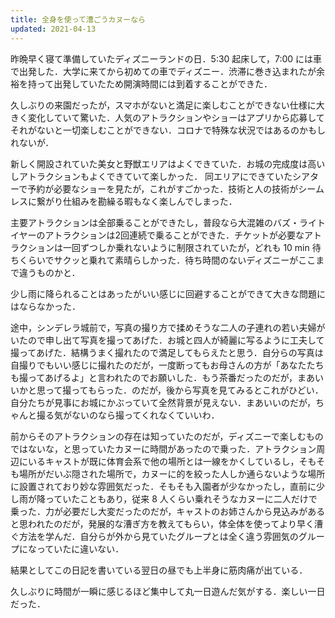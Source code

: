 ```yaml
---
title: 全身を使って漕ごうカヌーなら
updated: 2021-04-13
---
```


昨晩早く寝て準備していたディズニーランドの日．5:30 起床して，7:00 には車で出発した．大学に来てから初めての車でディズニー．渋滞に巻き込まれたが余裕を持って出発していたため開演時間には到着することができた．

久しぶりの来園だったが，スマホがないと満足に楽しむことができない仕様に大きく変化していて驚いた．人気のアトラクションやショーはアプリから応募してそれがないと一切楽しむことができない．コロナで特殊な状況ではあるのかもしれないが．

新しく開設されていた美女と野獣エリアはよくできていた．お城の完成度は高いしアトラクションもよくできていて楽しかった．
同エリアにできていたシアターで予約が必要なショーを見たが，これがすごかった．技術と人の技術がシームレスに繋がり仕組みを勘繰る暇もなく楽しんでしまった．

主要アトラクションは全部乗ることができたし，普段なら大混雑のバズ・ライトイヤーのアトラクションは2回連続で乗ることができた．チケットが必要なアトラクションは一回ずつしか乗れないように制限されていたが，どれも 10 min 待ちくらいでサクッと乗れて素晴らしかった．待ち時間のないディズニーがここまで違うものかと．

少し雨に降られることはあったがいい感じに回避することができて大きな問題にはならなかった．

途中，シンデレラ城前で，写真の撮り方で揉めそうな二人の子連れの若い夫婦がいたので申し出て写真を撮ってあげた．お城と四人が綺麗に写るように工夫して撮ってあげた．結構うまく撮れたので満足してもらえたと思う．自分らの写真は自撮りでもいい感じに撮れたのだが，一度断ってもお母さんの方が「あなたたちも撮ってあげるよ」と言われたのでお願いした．もう茶番だったのだが，まあいいかと思って撮ってもらった．のだが，後から写真を見てみるとこれがひどい．自分たちが見事にお城にかぶっていて全然背景が見えない．まあいいのだが，ちゃんと撮る気がないのなら撮ってくれなくていいわ．

前からそのアトラクションの存在は知っていたのだが，ディズニーで楽しむものではないな，と思っていたカヌーに時間があったので乗った．アトラクション周辺にいるキャストが既に体育会系で他の場所とは一線をかくしているし，そもそも場所がだいぶ隠された場所で，カヌーに的を絞った人しか通らないような場所に設置されており妙な雰囲気だった．そもそも入園者が少なかったし，直前に少し雨が降っていたこともあり，従来 8 人くらい乗れそうなカヌーに二人だけで乗った．力が必要だし大変だったのだが，キャストのお姉さんから見込みがあると思われたのだが，発展的な漕ぎ方を教えてもらい，体全体を使ってより早く漕ぐ方法を学んだ．自分らが外から見ていたグループとは全く違う雰囲気のグループになっていたに違いない．

結果としてこの日記を書いている翌日の昼でも上半身に筋肉痛が出ている．

久しぶりに時間が一瞬に感じるほど集中して丸一日遊んだ気がする．楽しい一日だった．
